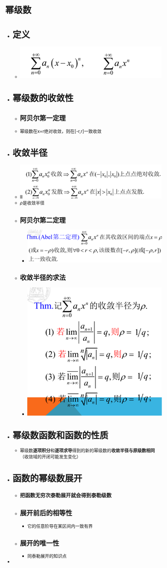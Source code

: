 # 幂级数
- # 定义
  - ![](Pics/2020-05-27-10-02-54.png)
- # 幂级数的收敛性
  - ## 阿贝尔第一定理
  - 幂级数在x=r绝对收敛，则在[-r,r]一致收敛
- # 收敛半径
  - ![](Pics/2020-05-27-10-05-13.png)
  - $\rho$是收敛半径
  - ## 阿贝尔第二定理
    - ![](Pics/2020-05-27-10-09-19.png)
  - ## 收敛半径的求法
    - ![](Pics/2020-05-27-10-10-06.png)
- # 幂级数函数和函数的性质
  - 幂级数**逐项积分**和**逐项求导**得到的新的幂级数的**收敛半径与原级数相同**（收敛域的开闭可能发生变化）
- # 函数的幂级数展开
  - ### 把函数无穷次泰勒展开就会得到**泰勒级数**
  - ## 展开前后的相等性
    -  它的任意阶导在某区间内一致有界
  -  ## 展开的唯一性
     -  同泰勒展开的知识点
-  